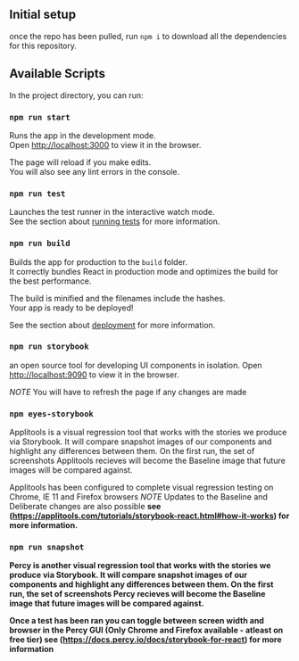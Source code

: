 ## Initial setup

once the repo has been pulled, run `npm i` to download all the dependencies for this repository.

## Available Scripts

In the project directory, you can run:

### `npm run start`

Runs the app in the development mode.<br />
Open [http://localhost:3000](http://localhost:3000) to view it in the browser.

The page will reload if you make edits.<br />
You will also see any lint errors in the console.

### `npm run test`

Launches the test runner in the interactive watch mode.<br />
See the section about [running tests](https://facebook.github.io/create-react-app/docs/running-tests) for more information.

### `npm run build`

Builds the app for production to the `build` folder.<br />
It correctly bundles React in production mode and optimizes the build for the best performance.

The build is minified and the filenames include the hashes.<br />
Your app is ready to be deployed!

See the section about [deployment](https://facebook.github.io/create-react-app/docs/deployment) for more information.

### `npm run storybook`

an open source tool for developing UI components in isolation.
Open [http://localhost:9090](http://localhost:9090) to view it in the browser.

*NOTE* You will have to refresh the page if any changes are made<br />

### `npm eyes-storybook`
Applitools is a visual regression tool that works with the stories we produce via Storybook. It will compare snapshot images of our components and highlight any differences between them.
On the first run, the set of screenshots Applitools recieves will become the Baseline image that future images will be compared against.

Applitools has been configured to complete visual regression testing on Chrome, IE 11 and Firefox browsers
*NOTE* Updates to the Baseline and Deliberate changes are also possible <b>
see (https://applitools.com/tutorials/storybook-react.html#how-it-works) for more information.

### `npm run snapshot`
Percy is another visual regression tool that works with the stories we produce via Storybook. It will compare snapshot images of our components and highlight any differences between them.
On the first run, the set of screenshots Percy recieves will become the Baseline image that future images will be compared against.

Once a test has been ran you can toggle between screen width and browser in the Percy GUI (Only Chrome and Firefox available - atleast on free tier)
see (https://docs.percy.io/docs/storybook-for-react) for more information
